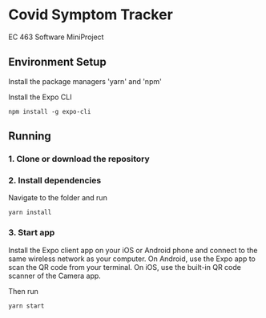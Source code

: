 # Covid Symptom Tracker
EC 463 Software MiniProject

## Environment Setup
Install the package managers 'yarn' and 'npm'

Install the Expo CLI
```
npm install -g expo-cli
```

## Running

### 1. Clone or download the repository

### 2. Install dependencies
Navigate to the folder and run
```
yarn install
```

### 3. Start app
Install the Expo client app on your iOS or Android phone and connect to the same wireless network as your computer. On Android, use the Expo app to scan the QR code from your terminal. On iOS, use the built-in QR code scanner of the Camera app.

Then run
```
yarn start
```
